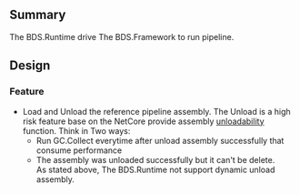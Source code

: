 ## Summary
The BDS.Runtime drive The BDS.Framework to run pipeline.

## Design

### Feature
+ Load and Unload the reference pipeline assembly.
The Unload is a high risk feature base on the NetCore provide assembly [unloadability](https://docs.microsoft.com/en-us/dotnet/standard/assembly/unloadability) function. 
Think in Two ways:
  - Run GC.Collect everytime after unload assembly successfully that consume performance
  - The assembly was unloaded successfully but it can't be delete.  
As stated above, The BDS.Runtime not support dynamic unload assembly.
